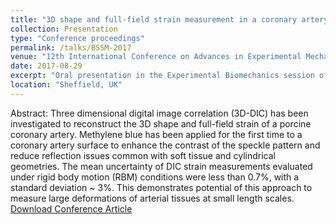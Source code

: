 ```yaml
---
title: "3D shape and full-field strain measurement in a coronary artery using 3D-DIC"
collection: Presentation
type: "Conference proceedings"
permalink: /talks/BSSM-2017
venue: "12th International Conference on Advances in Experimental Mechanics"
date: 2017-08-29
excerpt: "Oral presentation in the Experimental Biomechanics session of the British Sociey for Strain Measurement conference."
location: "Sheffield, UK"
---
```


Abstract:
Three dimensional digital image correlation (3D-DIC) has been investigated to reconstruct the 3D shape and full-field strain of a porcine coronary artery. Methylene blue has been applied for the first time to a coronary artery surface to enhance the contrast of the speckle pattern and reduce reflection issues common with soft tissue and cylindrical geometries. The mean uncertainty of DIC strain measurements
evaluated under rigid body motion (RBM) conditions were less than 0.7%, with a standard deviation ~ 3%. This demonstrates potential of this approach to measure large deformations of arterial tissues at small length scales. [Download Conference Article](http://www.bssm.org/uploadeddocuments/Conf%202017/2017%20papers/18_Paolo_Ferraiuoli_formatted.pdf)
